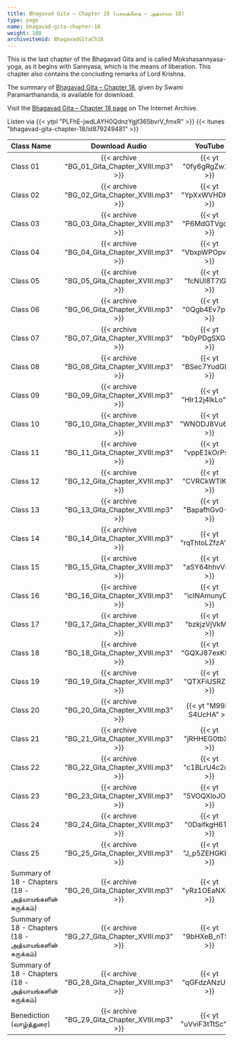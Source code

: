 ```yaml
---
title: Bhagavad Gita – Chapter 18 (பகவத்கீதை – அத்யாயம் 18)
type: page
name: bhagavad-gita-chapter-18
weight: 180
archiveitemid: BhagavadGitaCh18
---
```


This is the last chapter of the Bhagavad Gita and is called Mokshasannyasa-yoga, as it begins with Sannyasa, which is the means of liberation.  This chapter also contains the concluding remarks of Lord Krishna.

The summary of [Bhagavad Gita – Chapter 18](https://media.poornalayam.org/download/BhagavadGitaSummary/BG_18.pdf), given by Swami Paramarthananda, is available for download.

Visit the [Bhagavad Gita – Chapter 18 page](https://archive.org/details/BhagavadGitaCh18) on The Internet Archive.

Listen via {{< ytpl "PLFhE-jwdLAYH0QdnzYgjf365bvrV_fmxR" >}} {{< itunes "bhagavad-gita-chapter-18/id879249481" >}}

Class Name | Download Audio | YouTube
:---|:---:|:---:
Class 01 | {{< archive "BG_01_Gita_Chapter_XVIII.mp3" >}} | {{< yt "0fy6gRgZw10" >}}
Class 02 | {{< archive "BG_02_Gita_Chapter_XVIII.mp3" >}} | {{< yt "YpXxWVHDKt0" >}}
Class 03 | {{< archive "BG_03_Gita_Chapter_XVIII.mp3" >}} | {{< yt "P6MdGTVgcfo" >}}
Class 04 | {{< archive "BG_04_Gita_Chapter_XVIII.mp3" >}} | {{< yt "VbxpWPOpvXc" >}}
Class 05 | {{< archive "BG_05_Gita_Chapter_XVIII.mp3" >}} | {{< yt "fcNUl8T7lGU" >}}
Class 06 | {{< archive "BG_06_Gita_Chapter_XVIII.mp3" >}} | {{< yt "0Qgb4Ev7p-k" >}}
Class 07 | {{< archive "BG_07_Gita_Chapter_XVIII.mp3" >}} | {{< yt "b0yPDgSXGd8" >}}
Class 08 | {{< archive "BG_08_Gita_Chapter_XVIII.mp3" >}} | {{< yt "BSec7YudGHA" >}}
Class 09 | {{< archive "BG_09_Gita_Chapter_XVIII.mp3" >}} | {{< yt "Hlr12j4lkLo" >}}
Class 10 | {{< archive "BG_10_Gita_Chapter_XVIII.mp3" >}} | {{< yt "WNODJ8Vu6gg" >}}
Class 11 | {{< archive "BG_11_Gita_Chapter_XVIII.mp3" >}} | {{< yt "vppE1kOrPsk" >}}
Class 12 | {{< archive "BG_12_Gita_Chapter_XVIII.mp3" >}} | {{< yt "CVRCkWTlKr4" >}}
Class 13 | {{< archive "BG_13_Gita_Chapter_XVIII.mp3" >}} | {{< yt "BapafhGv0-8" >}}
Class 14 | {{< archive "BG_14_Gita_Chapter_XVIII.mp3" >}} | {{< yt "rqThtoLZfzA" >}}
Class 15 | {{< archive "BG_15_Gita_Chapter_XVIII.mp3" >}} | {{< yt "aSY64hhvVrQ" >}}
Class 16 | {{< archive "BG_16_Gita_Chapter_XVIII.mp3" >}} | {{< yt "iclNAmunyDo" >}}
Class 17 | {{< archive "BG_17_Gita_Chapter_XVIII.mp3" >}} | {{< yt "bzkjzVjVkMo" >}}
Class 18 | {{< archive "BG_18_Gita_Chapter_XVIII.mp3" >}} | {{< yt "GQXJ87exKKw" >}}
Class 19 | {{< archive "BG_19_Gita_Chapter_XVIII.mp3" >}} | {{< yt "QTXFiUSRZt0" >}}
Class 20 | {{< archive "BG_20_Gita_Chapter_XVIII.mp3" >}} | {{< yt "M99L-S4UcHA" >}}
Class 21 | {{< archive "BG_21_Gita_Chapter_XVIII.mp3" >}} | {{< yt "jRHHEG0tbXs" >}}
Class 22 | {{< archive "BG_22_Gita_Chapter_XVIII.mp3" >}} | {{< yt "c1BLrU4c2oo" >}}
Class 23 | {{< archive "BG_23_Gita_Chapter_XVIII.mp3" >}} | {{< yt "5VOQXloJOf8" >}}
Class 24 | {{< archive "BG_24_Gita_Chapter_XVIII.mp3" >}} | {{< yt "0DaifkgH6Tk" >}}
Class 25 | {{< archive "BG_25_Gita_Chapter_XVIII.mp3" >}} | {{< yt "J_p5ZEHGKE0" >}}
Summary of 18 - Chapters (18 - அத்யாயங்களின் சுருக்கம்) | {{< archive "BG_26_Gita_Chapter_XVIII.mp3" >}} | {{< yt "yRz1OEaNXd4" >}}
Summary of 18 - Chapters (18 - அத்யாயங்களின் சுருக்கம்) | {{< archive "BG_27_Gita_Chapter_XVIII.mp3" >}} | {{< yt "9bHXeB_nT5E" >}}
Summary of 18 - Chapters (18 - அத்யாயங்களின் சுருக்கம்) | {{< archive "BG_28_Gita_Chapter_XVIII.mp3" >}} | {{< yt "qGFdzANzUbY" >}}
Benediction (வாழ்த்துரை) | {{< archive "BG_29_Gita_Chapter_XVIII.mp3" >}} | {{< yt "uVviF3tTtSc" >}}
